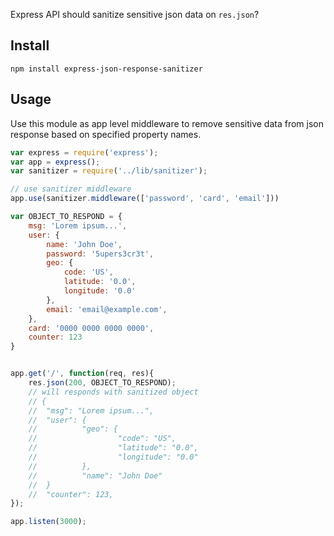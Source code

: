 Express API should sanitize sensitive json data on `res.json`?

Install
---
`npm install express-json-response-sanitizer`


Usage
---

Use this module as app level middleware to remove sensitive data from json response based on specified property names.

```javascript
var express = require('express');
var app = express();
var sanitizer = require('../lib/sanitizer');

// use sanitizer middleware
app.use(sanitizer.middleware(['password', 'card', 'email']))

var OBJECT_TO_RESPOND = {
    msg: 'Lorem ipsum...',
    user: {
        name: 'John Doe',
        password: '5upers3cr3t',
        geo: {
            code: 'US',
            latitude: '0.0',
            longitude: '0.0'
        },
        email: 'email@example.com',
    },
    card: '0000 0000 0000 0000',
    counter: 123
}


app.get('/', function(req, res){
    res.json(200, OBJECT_TO_RESPOND);
    // will responds with sanitized object
    // {
    //  "msg": "Lorem ipsum...",
    //  "user": {
    //          "geo": {
    //                  "code": "US",
    //                  "latitude": "0.0",
    //                  "longitude": "0.0"
    //          },
    //          "name": "John Doe"
    //  }
    //  "counter": 123,
});

app.listen(3000);
```

